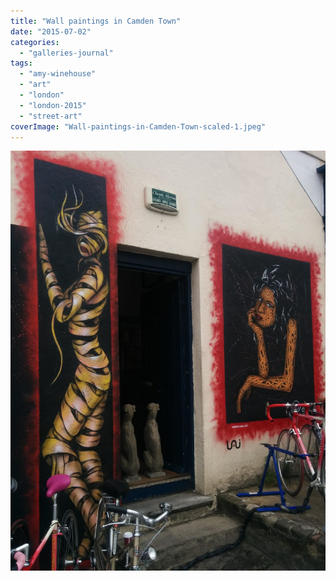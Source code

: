 ```yaml
---
title: "Wall paintings in Camden Town"
date: "2015-07-02"
categories: 
  - "galleries-journal"
tags: 
  - "amy-winehouse"
  - "art"
  - "london"
  - "london-2015"
  - "street-art"
coverImage: "Wall-paintings-in-Camden-Town-scaled-1.jpeg"
---
```


[![](images/Wall-paintings-in-Camden-Town-scaled-1.jpeg)](https://davidpeach.co.uk/wp-content/uploads/2023/05/Wall-paintings-in-Camden-Town-scaled-1.jpeg)
